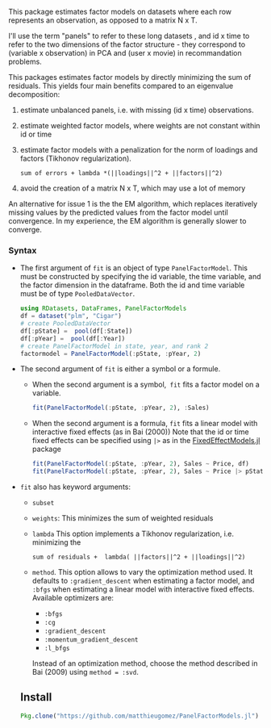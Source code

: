 
This package estimates factor models on datasets where each row represents an observation,  as opposed to a matrix N x T.


I'll use the term "panels" to refer to these long datasets , and id x time to refer to the two dimensions of the factor structure - they correspond to (variable x observation) in PCA and (user x movie) in recommandation problems.



This packages estimates factor models by directly minimizing the sum of residuals. This yields four main benefits compared to an eigenvalue decomposition:

1. estimate unbalanced panels, i.e. with missing (id x time) observations. 

2. estimate weighted factor models, where weights are not constant within id or time

3. estimate factor models with a penalization for the norm of loadings and factors (Tikhonov regularization). 

   ```
   sum of errors + lambda *(||loadings||^2 + ||factors||^2)
   ```

4. avoid the creation of a matrix N x T, which may use a lot of memory

An alternative for issue 1 is the the EM algorithm, which replaces iteratively missing values by the predicted values from the factor model until convergence. In my experience, the EM algorithm is generally slower to converge.



### Syntax
- The first argument of `fit` is an object of type `PanelFactorModel`. This must be constructed by specifying the id variable, the time variable, and the factor dimension in the dataframe. Both the id and time variable must be of type `PooledDataVector`.

	```julia
	using RDatasets, DataFrames, PanelFactorModels
	df = dataset("plm", "Cigar")
	# create PooledDataVector
	df[:pState] =  pool(df[:State])
	df[:pYear] =  pool(df[:Year])
	# create PanelFactorModel in state, year, and rank 2
	factormodel = PanelFactorModel(:pState, :pYear, 2)
	```

- The second argument of `fit` is either a symbol or a formule.
	- When the second argument is a symbol,` fit` fits a factor model on a variable. 

		```julia
		fit(PanelFactorModel(:pState, :pYear, 2), :Sales)
		```

	- When the second argument is a formula, `fit` fits a linear model with interactive fixed effects (as in Bai (2000))
		Note that the id or time fixed effects can be specified using `|>` as in the [FixedEffectModels.jl](https://github.com/matthieugomez/FixedEffectModels.jl) package

		```julia
		fit(PanelFactorModel(:pState, :pYear, 2), Sales ~ Price, df)
		fit(PanelFactorModel(:pState, :pYear, 2), Sales ~ Price |> pState + pYear, df)
		```


- `fit` also has keyword arguments:
	- `subset`
	- `weights`: This minimizes the sum of weighted residuals
	- `lambda` This option implements a Tikhonov regularization, i.e. minimizing the 
		```
		sum of residuals +  lambda( ||factors||^2 + ||loadings||^2)
		```
	- `method`. This option allows to vary the optimization method used. It defaults to `:gradient_descent` when estimating a factor model, and `:bfgs` when estimating a linear model with interactive fixed effects.   Available optimizers are:

		- `:bfgs`
		- `:cg`
		- `:gradient_descent`
		- `:momentum_gradient_descent`
		- `:l_bfgs`
	

		Instead of an optimization method, choose the method described in Bai (2009) using `method = :svd`.
	## Install

	```julia
	Pkg.clone("https://github.com/matthieugomez/PanelFactorModels.jl")
	```